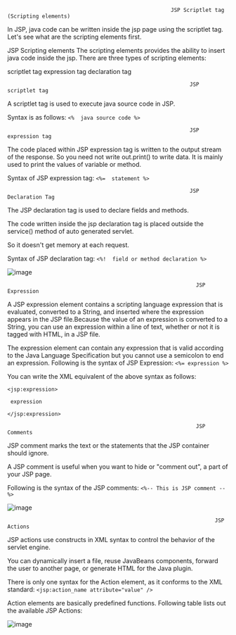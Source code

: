                                                         JSP Scriptlet tag (Scripting elements)

In JSP, java code can be written inside the jsp page using the scriptlet tag. Let's see what are the scripting elements first.

JSP Scripting elements
The scripting elements provides the ability to insert java code inside the jsp. There are three types of scripting elements:

scriptlet tag
expression tag
declaration tag

                                                              JSP scriptlet tag
                                                        
A scriptlet tag is used to execute java source code in JSP. 

Syntax is as follows: ``` <%  java source code %>  ```

                                                              JSP expression tag

The code placed within JSP expression tag is written to the output stream of the response. So you need not write out.print() to write data. It is mainly used to print the values of variable or method.

Syntax of JSP expression tag: ``` <%=  statement %>  ```

                                                              JSP Declaration Tag
                                                              
The JSP declaration tag is used to declare fields and methods.

The code written inside the jsp declaration tag is placed outside the service() method of auto generated servlet.

So it doesn't get memory at each request.

Syntax of JSP declaration tag: ``` <%!  field or method declaration %>  ```

![image](https://github.com/shardapatil/Sharda/assets/53011896/4b125c97-8821-456d-a08e-4746e22df1fa)

                                                                JSP Expression
                                                                
A JSP expression element contains a scripting language expression that is evaluated, converted to a String, and inserted where the expression appears in the JSP file.Because the value of an expression is converted to a String, you can use an expression within a line of text, whether or not it is tagged with HTML, in a JSP file.

The expression element can contain any expression that is valid according to the Java Language Specification but you cannot use a semicolon to end an expression.
Following is the syntax of JSP Expression:  ``` <%= expression %> ```

You can write the XML equivalent of the above syntax as follows:

```
<jsp:expression>

 expression
 
</jsp:expression>
```
                                                                JSP Comments
                                                                
JSP comment marks the text or the statements that the JSP container should ignore. 

A JSP comment is useful when you want to hide or "comment out", a part of your JSP page.

Following is the syntax of the JSP comments:   ``` <%-- This is JSP comment --%> ```

![image](https://github.com/shardapatil/Sharda/assets/53011896/2b006cc7-6490-46c5-9783-5aa9797b8d93)


                                                                      JSP Actions
                                                                      
JSP actions use constructs in XML syntax to control the behavior of the servlet engine. 

You can dynamically insert a file, reuse JavaBeans components, forward the user to another page, or generate HTML for the Java plugin.

There is only one syntax for the Action element, as it conforms to the XML standard: ``` <jsp:action_name attribute="value" /> ```

Action elements are basically predefined functions. Following table lists out the available JSP Actions:

![image](https://github.com/shardapatil/Sharda/assets/53011896/b21c4a16-6874-44f4-b87c-c0e2aa3bf16f)


